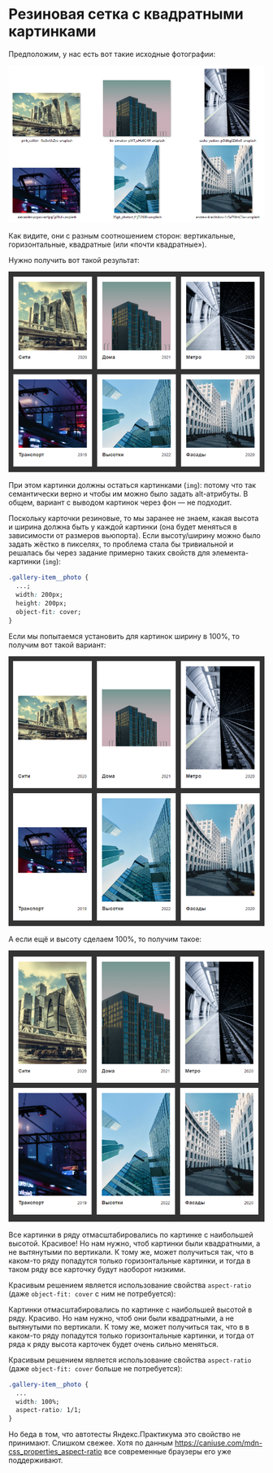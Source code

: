 # Резиновая сетка с квадратными картинками

Предположим, у нас есть вот такие исходные фотографии:

![Исходные картинки с разными соотношениями сторон](./images/source-photos.png "Исходные картинки с разными соотношениями сторон")

Как видите, они с разным соотношением сторон: вертикальные, горизонтальные, квадратные (или «почти квадратные»).

Нужно получить вот такой результат:

![Карточки с квадратными картинками](./images/target.png "Карточки с квадратными картинками")

При этом картинки должны остаться картинками (```img```): потому что так семантически верно и чтобы им можно было задать alt-атрибуты. В общем, вариант с выводом картинок через фон — не подходит.

Поскольку карточки резиновые, то мы заранее не знаем, какая высота и ширина должна быть у каждой картинки (она будет меняться в зависимости от размеров вьюпорта). Если высоту/ширину можно было задать жёстко в пикселях, то проблема стала бы тривиальной и решалась бы через задание примерно таких свойств для элемента-картинки (```img```):

```css
.gallery-item__photo {
  ...;
  width: 200px;
  height: 200px;
  object-fit: cover;
}
```

Если мы попытаемся установить для картинок ширину в 100%, то получим вот такой вариант:

![Карточки с картинками в оригинальном соотношении сторон](./images/problem-1.png "Карточки с картинками в оригинальном соотношении сторон")

А если ещё и высоту сделаем 100%, то получим такое:

![Картинки отмасштабировались по картинке с наибольшей высотой в ряду](./images/problem-2.png "Картинки отмасштабировались по картинке с наибольшей высотой в ряду")

Все картинки в ряду отмасштабировались по картинке с наибольшей высотой. Красивое! Но нам нужно, чтоб картинки были квадратными, а не вытянутыми по вертикали. К тому же, может получиться так, что в каком-то ряду попадутся только горизонтальные картинки, и тогда в таком ряду все карточку будут наоборот низкими.

Красивым решением является использование свойства ```aspect-ratio``` (даже ```object-fit: cover``` с ним не потребуется):

Картинки отмасштабировались по картинке с наибольшей высотой в ряду. Красиво. Но нам нужно, чтоб они были квадратными, а не вытянутыми по вертикали. К тому же, может получиться так, что в в каком-то ряду попадутся только горизонтальные картинки, и тогда от ряда к ряду высота карточек будет очень сильно меняться.

Красивым решением является использование свойства ```aspect-ratio``` (даже ```object-fit: cover``` больше не потребуется):

```css
.gallery-item__photo {
  ...
  width: 100%;
  aspect-ratio: 1/1;
}
```
Но беда в том, что автотесты Яндекс.Практикума это свойство не принимают. Слишком свежее. Хотя по данным https://caniuse.com/mdn-css_properties_aspect-ratio все современные браузеры его уже поддерживают.




